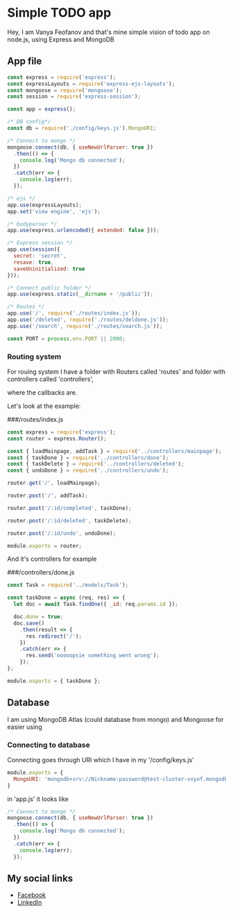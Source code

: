 # Simple TODO app

Hey, I am Vanya Feofanov and that's mine simple vision of todo app on node.js, using Express and MongoDB

## App file

```js
const express = require('express');
const expressLayouts = require('express-ejs-layouts');
const mongoose = require('mongoose');
const session = require('express-session');

const app = express();

/* DB config*/
const db = require('./config/keys.js').MongoURI;

/* Connect to mongo */
mongoose.connect(db, { useNewUrlParser: true })
  .then(() => {
    console.log('Mongo db connected');
  })
  .catch(err => {
    console.log(err);
  });

/* ejs */
app.use(expressLayouts);
app.set('view engine', 'ejs');

/* bodyparser */
app.use(express.urlencoded({ extended: false }));

/* Express session */
app.use(session({
  secret: 'secret',
  resave: true,
  saveUninitialized: true
}));

/* Connect public folder */
app.use(express.static(__dirname + '/public'));

/* Routes */
app.use('/', require('./routes/index.js'));
app.use('/deleted', require('./routes/deldone.js'));
app.use('/search', require('./routes/search.js'));

const PORT = process.env.PORT || 2000;

```

### Routing system

For rouing system I have a folder with Routers called 'routes' and folder with controllers called 'controllers',

where the callbacks are.


Let's look at the example:

###/routes/index.js

```js
const express = require('express');
const router = express.Router();

const { loadMainpage, addTask } = require('../controllers/mainpage');
const { taskDone } = require('../controllers/done');
const { taskDelete } = require('../controllers/deleted');
const { undoDone } = require('../controllers/undo');

router.get('/', loadMainpage);

router.post('/', addTask);

router.post('/:id/completed', taskDone);

router.post('/:id/deleted', taskDelete);

router.post('/:id/undo', undoDone);

module.exports = router;
```

And it's controllers for example

###/controllers/done.js

```js
const Task = require('../models/Task');

const taskDone = async (req, res) => {
  let doc = await Task.findOne({ _id: req.params.id });

  doc.done = true;
  doc.save()
    .then(result => {
      res.redirect('/');
    })
    .catch(err => {
      res.send('ooooopsie something went wrong');
    });
};

module.exports = { taskDone };
```

## Database

I am using MongoDB Atlas (could database from mongo) and Mongoose for easier using

### Connecting to database

Connecting goes through URI which I have in my '/config/keys.js'

```js
module.exports = {
  MongoURI: 'mongodb+srv://Nickname:password@test-cluster-vvyof.mongodb.net/test?retryWrites=true'
}
```
in 'app.js' it looks like

```js
/* Connect to mongo */
mongoose.connect(db, { useNewUrlParser: true })
  .then(() => {
    console.log('Mongo db connected');
  })
  .catch(err => {
    console.log(err);
  });
```

## My social links

* [Facebook](https://www.facebook.com/profile.php?id=100005922974355) 
* [LinkedIn](https://www.linkedin.com/in/ivan-feofanov-0142b2163/) 


